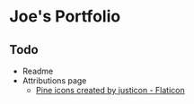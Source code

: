 #  Joe's Portfolio

## Todo

- Readme
- Attributions page
  - <a href="https://www.flaticon.com/free-icons/pine" title="pine icons">Pine icons created by justicon - Flaticon</a>